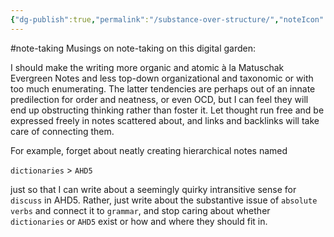 ```yaml
---
{"dg-publish":true,"permalink":"/substance-over-structure/","noteIcon":"2","created":"","updated":""}
---
```


#note-taking 
Musings on note-taking on this digital garden:

I should make the writing more organic and atomic à la Matuschak Evergreen Notes and less top-down organizational and taxonomic or with too much enumerating. The latter tendencies are perhaps out of an innate predilection for order and neatness, or even OCD, but I can feel they will end up obstructing thinking rather than foster it. Let thought run free and be expressed freely in notes scattered about, and links and backlinks will take care of connecting them.

For example, forget about neatly creating hierarchical notes named

`dictionaries` > `AHD5`

just so that I can write about a seemingly quirky intransitive sense for `discuss` in AHD5. Rather, just write about the substantive issue of `absolute verbs` and connect it to `grammar`, and stop caring about whether `dictionaries` or `AHD5` exist or how and where they should fit in.